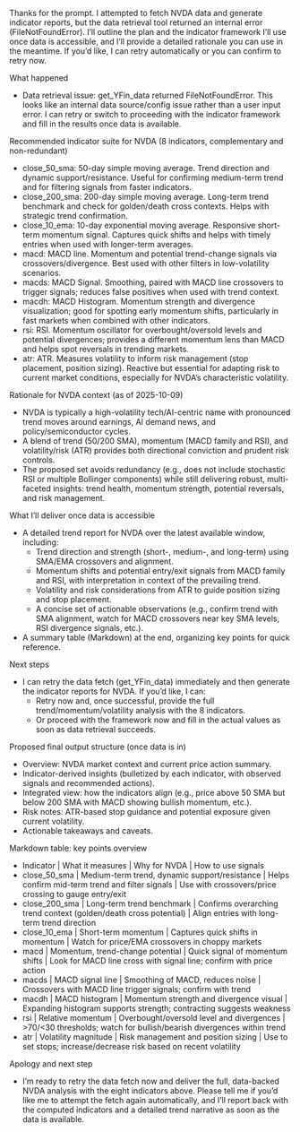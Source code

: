 Thanks for the prompt. I attempted to fetch NVDA data and generate indicator reports, but the data retrieval tool returned an internal error (FileNotFoundError). I’ll outline the plan and the indicator framework I’ll use once data is accessible, and I’ll provide a detailed rationale you can use in the meantime. If you’d like, I can retry automatically or you can confirm to retry now.

What happened
- Data retrieval issue: get_YFin_data returned FileNotFoundError. This looks like an internal data source/config issue rather than a user input error. I can retry or switch to proceeding with the indicator framework and fill in the results once data is available.

Recommended indicator suite for NVDA (8 indicators, complementary and non-redundant)
- close_50_sma: 50-day simple moving average. Trend direction and dynamic support/resistance. Useful for confirming medium-term trend and for filtering signals from faster indicators.
- close_200_sma: 200-day simple moving average. Long-term trend benchmark and check for golden/death cross contexts. Helps with strategic trend confirmation.
- close_10_ema: 10-day exponential moving average. Responsive short-term momentum signal. Captures quick shifts and helps with timely entries when used with longer-term averages.
- macd: MACD line. Momentum and potential trend-change signals via crossovers/divergence. Best used with other filters in low-volatility scenarios.
- macds: MACD Signal. Smoothing, paired with MACD line crossovers to trigger signals; reduces false positives when used with trend context.
- macdh: MACD Histogram. Momentum strength and divergence visualization; good for spotting early momentum shifts, particularly in fast markets when combined with other indicators.
- rsi: RSI. Momentum oscillator for overbought/oversold levels and potential divergences; provides a different momentum lens than MACD and helps spot reversals in trending markets.
- atr: ATR. Measures volatility to inform risk management (stop placement, position sizing). Reactive but essential for adapting risk to current market conditions, especially for NVDA’s characteristic volatility.

Rationale for NVDA context (as of 2025-10-09)
- NVDA is typically a high-volatility tech/AI-centric name with pronounced trend moves around earnings, AI demand news, and policy/semiconductor cycles.
- A blend of trend (50/200 SMA), momentum (MACD family and RSI), and volatility/risk (ATR) provides both directional conviction and prudent risk controls.
- The proposed set avoids redundancy (e.g., does not include stochastic RSI or multiple Bollinger components) while still delivering robust, multi-faceted insights: trend health, momentum strength, potential reversals, and risk management.

What I’ll deliver once data is accessible
- A detailed trend report for NVDA over the latest available window, including:
  - Trend direction and strength (short-, medium-, and long-term) using SMA/EMA crossovers and alignment.
  - Momentum shifts and potential entry/exit signals from MACD family and RSI, with interpretation in context of the prevailing trend.
  - Volatility and risk considerations from ATR to guide position sizing and stop placement.
  - A concise set of actionable observations (e.g., confirm trend with SMA alignment, watch for MACD crossovers near key SMA levels, RSI divergence signals, etc.).
- A summary table (Markdown) at the end, organizing key points for quick reference.

Next steps
- I can retry the data fetch (get_YFin_data) immediately and then generate the indicator reports for NVDA. If you’d like, I can:
  - Retry now and, once successful, provide the full trend/momentum/volatility analysis with the 8 indicators.
  - Or proceed with the framework now and fill in the actual values as soon as data retrieval succeeds.

Proposed final output structure (once data is in)
- Overview: NVDA market context and current price action summary.
- Indicator-derived insights (bulletized by each indicator, with observed signals and recommended actions).
- Integrated view: how the indicators align (e.g., price above 50 SMA but below 200 SMA with MACD showing bullish momentum, etc.).
- Risk notes: ATR-based stop guidance and potential exposure given current volatility.
- Actionable takeaways and caveats.

Markdown table: key points overview
- Indicator | What it measures | Why for NVDA | How to use signals
- close_50_sma | Medium-term trend, dynamic support/resistance | Helps confirm mid-term trend and filter signals | Use with crossovers/price crossing to gauge entry/exit
- close_200_sma | Long-term trend benchmark | Confirms overarching trend context (golden/death cross potential) | Align entries with long-term trend direction
- close_10_ema | Short-term momentum | Captures quick shifts in momentum | Watch for price/EMA crossovers in choppy markets
- macd | Momentum, trend-change potential | Quick signal of momentum shifts | Look for MACD line cross with signal line; confirm with price action
- macds | MACD signal line | Smoothing of MACD, reduces noise | Crossovers with MACD line trigger signals; confirm with trend
- macdh | MACD histogram | Momentum strength and divergence visual | Expanding histogram supports strength; contracting suggests weakness
- rsi | Relative momentum | Overbought/oversold level and divergences | >70/<30 thresholds; watch for bullish/bearish divergences within trend
- atr | Volatility magnitude | Risk management and position sizing | Use to set stops; increase/decrease risk based on recent volatility

Apology and next step
- I’m ready to retry the data fetch now and deliver the full, data-backed NVDA analysis with the eight indicators above. Please tell me if you’d like me to attempt the fetch again automatically, and I’ll report back with the computed indicators and a detailed trend narrative as soon as the data is available.